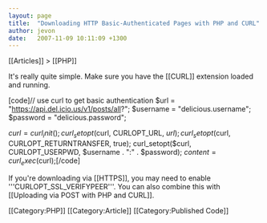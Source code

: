 ```yaml
---
layout: page
title:  "Downloading HTTP Basic-Authenticated Pages with PHP and CURL"
author: jevon
date:   2007-11-09 10:11:09 +1300
---
```


[[Articles]] > [[PHP]]

It's really quite simple. Make sure you have the [[CURL]] extension loaded and running.

[code]// use curl to get basic authentication
$url = "https://api.del.icio.us/v1/posts/all?";
$username = "delicious.username";
$password = "delicious.password";

$curl = curl_init();
curl_setopt($curl, CURLOPT_URL, $url);
curl_setopt($curl, CURLOPT_RETURNTRANSFER, true);
curl_setopt($curl, CURLOPT_USERPWD, $username . ":" . $password);
$content = curl_exec($curl);[/code]

If you're downloading via [[HTTPS]], you may need to enable '''CURLOPT_SSL_VERIFYPEER'''. You can also combine this with [[Uploading via POST with PHP and CURL]].

[[Category:PHP]]
[[Category:Article]]
[[Category:Published Code]]
